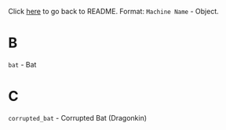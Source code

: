 Click [here](./README.md) to go back to README. Format: `Machine Name` - Object.

# B
`bat` - Bat

# C
`corrupted_bat` - Corrupted Bat (Dragonkin)
